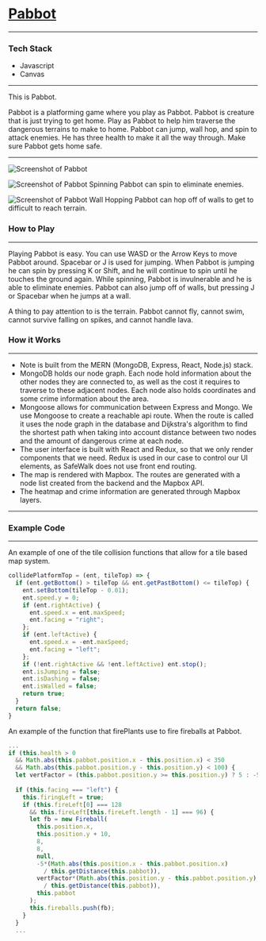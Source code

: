 # [Pabbot](https://ahhchooey.github.io/Pabbot/dist/)

------

### Tech Stack

* Javascript
* Canvas

------

This is Pabbot.

Pabbot is a platforming game where you play as Pabbot. Pabbot is creature that is just trying to get home. Play as Pabbot to help him traverse the dangerous terrains to make to home. Pabbot can jump, wall hop, and spin to attack enemies. He has three health to make it all the way through. Make sure Pabbot gets home safe.

------

![Screenshot of Pabbot]()

![Screenshot of Pabbot Spinning]()
Pabbot can spin to eliminate enemies.

![Screenshot of Pabbot Wall Hopping]()
Pabbot can hop off of walls to get to difficult to reach terrain.


### How to Play

------

Playing Pabbot is easy. You can use WASD or the Arrow Keys to move Pabbot around. Spacebar or J is used for jumping. When Pabbot is jumping he can spin by pressing K or Shift, and he will continue to spin until he touches the ground again. While spinning, Pabbot is invulnerable and he is able to eliminate enemies. Pabbot can also jump off of walls, but pressing J or Spacebar when he jumps at a wall.

A thing to pay attention to is the terrain. Pabbot cannot fly, cannot swim, cannot survive falling on spikes, and cannot handle lava.


### How it Works

------

* Note is built from the MERN (MongoDB, Express, React, Node.js) stack.
* MongoDB holds our node graph. Each node hold information about the other nodes they are connected to, as well as the cost it requires to traverse to these adjacent nodes. Each node also holds coordinates and some crime information about the area.
* Mongoose allows for communication between Express and Mongo. We use Mongoose to create a reachable api route. When the route is called it uses the node graph in the database and Dijkstra's algorithm to find the shortest path when taking into account distance between two nodes and the amount of dangerous crime at each node.
* The user interface is built with React and Redux, so that we only render components that we need. Redux is used in our case to control our UI elements, as SafeWalk does not use front end routing.
* The map is rendered with Mapbox. The routes are generated with a node list created from the backend and the Mapbox API.
* The heatmap and crime information are generated through Mapbox layers.

------


### Example Code

------

An example of one of the tile collision functions that allow for a tile based map system.
```js
collidePlatformTop = (ent, tileTop) => {
  if (ent.getBottom() > tileTop && ent.getPastBottom() <= tileTop) {
    ent.setBottom(tileTop - 0.01);
    ent.speed.y = 0;
    if (ent.rightActive) {
      ent.speed.x = ent.maxSpeed;
      ent.facing = "right";
    };
    if (ent.leftActive) {
      ent.speed.x = -ent.maxSpeed;
      ent.facing = "left";
    };
    if (!ent.rightActive && !ent.leftActive) ent.stop();
    ent.isJumping = false;
    ent.isDashing = false;
    ent.isWalled = false;
    return true;
  }
  return false;
}
```

An example of the function that firePlants use to fire fireballs at Pabbot.
```js
...
if (this.health > 0 
  && Math.abs(this.pabbot.position.x - this.position.x) < 350
  && Math.abs(this.pabbot.position.y - this.position.y) < 100) {
  let vertFactor = (this.pabbot.position.y >= this.position.y) ? 5 : -5;
  
  if (this.facing === "left") {
    this.firingLeft = true;
    if (this.fireLeft[0] === 128
      && this.fireLeft[this.fireLeft.length - 1] === 96) {
      let fb = new Fireball(
        this.position.x, 
        this.position.y + 10, 
        8, 
        8, 
        null, 
        -5*(Math.abs(this.position.x - this.pabbot.position.x) 
          / this.getDistance(this.pabbot)), 
        vertFactor*(Math.abs(this.position.y - this.pabbot.position.y) 
          / this.getDistance(this.pabbot)), 
        this.pabbot
      );
      this.fireballs.push(fb);
    }
  }
  ...
```
